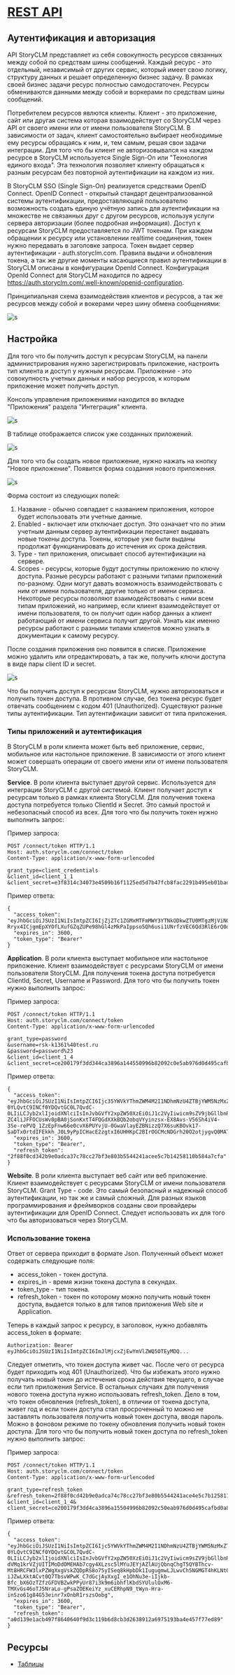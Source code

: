 ﻿
# [REST API](https://ru.wikipedia.org/wiki/REST)

## Аутентификация и авторизация

API StoryCLM представляет из себя совокупность ресурсов связанных между собой по средствам шины сообщений. Каждый ресурс - это отдельный, независимый от других сервис, который имеет свою логику, структуру данных и решает определенную бизнес задачу. В рамках своей бизнес задачи ресурс полностью самодостаточен. Ресурсы обмениваются данными между собой и воркерами по средствам шины сообщений.

Потребителем ресурсов явлются клиенты. Клиент - это приложение, сайт или другая система которая взаимодействует со StoryCLM через API от своего имени или от имени пользователя StoryCLM. В зависимости от задач, клиент самостоятельно выбирает необходимые ему ресурсы обращаясь к ним, и, тем самым, решая свои задачи интеграции. Для того что бы клиент не авторизовывался на каждом ресурсе в StoryCLM используется Single Sign-On или "Технология единого входа". Эта технология позволяет клиенту обращаться к разным ресурсам без повторной аутентификации на каждом из них. 

В StoryCLM SSO (Single Sign-On) реализуется средствами OpenID Connect. OpenID Connect - открытый стандарт децентрализованной системы аутентификации, предоставляющей пользователю возможность создать единую учётную запись для аутентификации на множестве не связанных друг с другом ресурсов, используя услуги сервера авторизации (более подробная информация). Доступ к ресурсам StoryCLM предоставляется по JWT токенам. При каждом обращении к ресурсу или установлении realtime соединения, токен нужно передавать в заголовке запроса. Токен выдает сервер аутентификации - auth.storyclm.com. Правила выдачи и обновления токена, а так же другие моменты касающиеся правил аутентификации в StoryCLM описаны в конфигурации OpenId Connect. Конфигурация OpenId Connect для StoryCLM находится по адресу https://auth.storyclm.com/.well-known/openid-configuration.  

Принципиальная схема взаимодействия клиентов и ресурсов, а так же ресурсов между собой и вокерами через шину обмена сообщениями:

![s](images/rest/1.png)

## Настройка 

Для того что бы получить доступ к ресурсам StoryCLM, на панели администрирования нужно зарегистрировать приложение, настроить тип клиента и доступ у нужным ресурсам. Приложение - это совокупность учетных данных и набор ресурсов, к которым приложение может получить доступ.

Консоль управления приложениями находится во вкладке "Приложения" раздела "Интеграция" клиента.

![s](images/rest/2.png)

В таблице отображается список уже созданных приложений.

![s](images/rest/3.png)

Для того что бы создать новое приложение, нужно нажать на кнопку "Новое приложение". Появится форма создания нового приложения.

![s](images/rest/4.png)

Форма состоит из следующих полей:

 1. Название - обычно совпадает с названием приложения, которое будет использовать эти учетные данные.
 2. Enabled - включает или отключает доступ. Это означает что по этим учетным данным сервер аутентификации перестанет выдавать новые токены доступа. Токены, которые уже были выданы продолжат функцианировать до истечения их срока действия.
 3. Type - тип приложения, описывает способ аутентификации на сервере.
 4. Scopes - ресурсы, которые будут доступны приложению по ключу доступа. Разные ресурсы работают с разными типами приложений по-разному. Одни могут давать возможность взаимодействовать с ним от имени пользователя, другие только от имени сервиса. Некоторые ресурсы позволяют взаимодействовать с ними всем типам приложений, но например, если клиент взаимодействует от имени пользователя, то он получит один набор данных а клиент работающий от имени сервиса получит другой. Узнать как именно ресурсы работают с разными типами клиентов можно узнать в документации к самому ресурсу.


После создания приложения оно появится в списке. Приложение можно удалить или отредактировать, а так же, получить ключи доступа в виде пары client ID и secret.

![s](images/rest/5.png)

Что бы получить доступ к ресурсам StoryCLM, нужно авторизоваться и получить токен доступа. В противном случае, без токена ресурс будет отвечать сообщением с кодом 401 (Unauthorized). Существуют разные типы аутентификации. Тип аутентификации зависит от типа приложения. 

### Типы приложений и аутентификация

В StoryCLM в роли клиента может быть веб приложение, сервис, мобильное или настольное приложение. В зависимости от этого клиент может совершать операции от своего имени или от имени пользователя StoryCLM. 

**Service**. В роли клиента выступает другой сервис. Используется для интеграции StoryCLM с другой системой. Клиент получает доступ к ресурсам только в рамках клиента StoryCLM. Для получения токена доступа потребуется только ClientId и Secret. Это самый простой и небезопасный способ из всех. Для того что бы получить токен нужно выполнить запрос:

Пример запроса:

```
POST /connect/token HTTP/1.1
Host: auth.storyclm.com/connect/token
Content-Type: application/x-www-form-urlencoded

grant_type=client_credentials
&client_id=client_1_1
&client_secret=e3f8314c34073e4509b16f1125ed5d7b47fcb8fac2291b495eb01bad4a0fb5f9e543
```

Пример ответа:

```
{
  "access_token": "eyJhbGciOiJSUzI1NiIsImtpZCI6IjZjZTc1ZGMxMTFmMWY3YTNkODkwZTU0MTgzMjViNGZlIiwidHlwIjoiSldUIn0.eyJuYmYiOjE1MDAzMzQ5MjgsImV4cCI6MTUwMDMzODUyOCwiaXNzIjoiaHR0cHM6Ly9sb2NhbGhvc3Q6NDQzMzEiLCJhdWQiOlsiaHR0cHM6Ly9sb2NhbGhvc3Q6NDQzMzEvcmVzb3VyY2VzIiwiY29udGVudCIsIm15byIsInRhYmxlcyJdLCJjbGllbnRfaWQiOiJjbGllbnRfMV8xIiwic2NvcGUiOlsiY29udGVudCIsIm15byIsInRhYmxlcyJdfQ.Cm9mQe458lXuxzV5lAE6wMlXVE7u3aZRwEnpK6g9gnp9B9mwKnml24QgusKqKUCkFZ8_rboFqYz7lguluBTiO75EZO0J7Npm9s41Mnv9AEuSAcfaJuqqdi9vIxTSddxJFZ2QDJvAmQMrp_A5SfPeqNzsxZ2gcry3YbJTxwxu5R_2J4yCIHRI0930Qu_lM57YNcxgYOGOQ4WNJT4OAru1IlO2MYbaCYp7a5OqH93tzV_LlYFTvNL_ppceuZrxkENHzmV_Jo-Rryx4ICjgmEpXYOfLXufGZqZUPe98hGl4zMkPaIppso5Qh6usi1UNrfzVEC6Qd3RlE6rQ0dQ5lDSv1A",
  "expires_in": 3600,
  "token_type": "Bearer"
}
```

**Application**. В роли клиента выступает мобильное или настольное приложение. Клиент взаимодействует с ресурсами StoryCLM от имени пользователя StoryCLM. Для получения токена доступа потребуется ClientId, Secret, Username и Password. Для того что бы получить токен нужно выполнить запрос:

Пример запроса:

```
POST /connect/token HTTP/1.1
Host: auth.storyclm.com/connect/token
Content-Type: application/x-www-form-urlencoded

grant_type=password
&username=rsk-k1361%40test.ru
&password=password%23
&client_id=client_1_4
&client_secret=ce200179f3dd344ca3896a144550996b82092c0e5ab976d0d495cafbd0a84b2fa3bc6
```

Пример ответа:

```
{
  "access_token": "eyJhbGciOiJSUzI1NiIsImtpZCI6Ijc35YWVkYThmZWM4M2I1NDhmNzU4ZTBjYWM5NzMxZTQ1IiwidHlwIjoiSldUIn0.eyJuYmYiOjE1MDAzNzc2MjksImV4cCI6MTUwMDM4MTIyOSwiaXNzIjoiaHR0cHM6Ly9sb2NhbGhvc3Q6NDQzMzEiLCJhdWQiOlsiaHR0cHM6Ly9sb2NhbGhvc3Q6NDQzMzEvcmVzb3VyY2VzIiwiY29udGVudCIsIm15byIsInRhYmxlcyJdLCJjbGllbnRfaWQiOiJjbGllbnRfMV80Iiwic3ViIjoiYjFhZTI0OWItMjJjNC00YjBiLWE53ZWMtNjZmMDUyMWE0NzE1IiwiYXV0aF90aW1lIjoxNTAwMzc3NjI5LCJpZHAiOiJsb2NhbCIsIm5hbWUiOiJyc2stazE2MUB5YS5ydSIsImZ1bGxuYW1lIjoi0J_RgNC-0YLQvtC9INCf0YDQvtGC0L7QvdC-0LIiLCJyb2xlIjoidXNlciIsInJvbGVfY2xpZW50XzEiOiJ1c2VyIiwicm9sZV9jbGllbnRfMiI6InVzZXIiLCJzY29wZSI6WyJjb250ZW50IiwibXlvIiwidGFibGVzIiwib2ZmbGluZV9hY2Nlc3MiXSwiYW1yIjpbIiJdfQ.KjLIYZ4Jd33e6uXw1zuNylvB5KJCNcQRvgltBV56GcEzaKmxE9MgImF0ainj7eVfZJU9REipLw1Ni2l4aG7C2buEORhNYXX79-ZC4liJFFOCUsWv0pBA0jSonKxtT4FQGdXXkBQb2obqVYyinzsx-EX8Avs-V56Sh4iV4-3Se-rePVQ_1ZzEpFnw66e0cvX6PUYvjU-0GwaVlayEZBNizzQ7X6suKBOvk17-SaDTx0rtdIFEkkh_J0L9yPpICHacE2zgtxI6UHHKpC2BIrOGCMcNDGrh20O2otjygvQ0MATOm7T1Cb5gH4CdfN7AyIHh288uvX2L9moy_UaUm_Xo3w",
  "expires_in": 3600,
  "token_type": "Bearer",
  "refresh_token": "2f88f0cd342b9e0adca37c78cc27bf3e803b5544241acee5c7b14258110b584a7cfa"
}
```

**Website**. В роли клиента выступает веб сайт или веб приложение. Клиент взаимодействует с ресурсами StoryCLM от имени пользователя StoryCLM. Grant Type - code. Это самый безопасный и надежный способ аутентификации, но так же и самый сложный. Для разных языков программирования и фреймворков созданы свои провайдеры аутентификации для OpenID Connect. Следует использовать их для того что бы авторизоваться через StoryCLM. 


### Использование токена

Ответ от сервера приходит в формате Json.  Полученный объект может содержать следующие поля:

* access_token - токен доступа.
* expires_in - время жизни токена доступа в секундах.
* token_type - тип токена.
* refresh_token -  токен по которому можно получить новый токен доступа, выдается только в для типов приложения Web site и Application.

Теперь в каждый запрос к ресурсу, в заголовок, нужно добавлять access_token в формате:

```
Authorization: Bearer eyJhbGciOiJSUzI1NiIsImtpZCI6ImJlMjcxZjEwYmVlZWQ5OTEyMDQ...
```

Следует отметить, что токен доступа живет час. После чего от ресурса будет приходить код 401 (Unauthorized). Что бы избежать этого нужно получать новый токен до истечения срока действия текущего, в случае если тип приложения Service. В остальных случаях для получения нового токена доступа нужно использовать refresh_token. Дело в том, что токен обновления (refresh_token), в отличии от токена доступа, живет год и если токен доступа стал просроченный то можно не заставлять пользователя получить новый токен доступа, вводя пароль. Можно в фоновом режиме по токену обновления получить новый токен доступа.  Для того что бы получить новый токен доступа по refresh_token нужно выполнить запрос:

Пример запроса:

```
POST /connect/token HTTP/1.1
Host: auth.storyclm.com/connect/token
Content-Type: application/x-www-form-urlencoded

grant_type=refresh_token
&refresh_token=2f88f0cd42b9e0adca74c78cc27bf3e80b5544241ace4e5c7b1258110b584a7cfa
&client_id=client_1_4&
client_secret=ce200179f3dd4ca3896a15504996b82092c50eab976d0d495cafbd0a84b2fa3bc6
```

Пример ответа:

```
{
  "access_token": "eyJhbGciOiJSUzI1NiIsImtpZCI6Ijc5YWVkYThmZWM4M2I1NDhmNzU4ZTBjYWM5NzMxZTQ1IiwidHlwIjoiSldUIn0.eyJuYmYiOjE1MDAzNzc2MzgsImV4cCI6MTUwMDM4MTIzOCwiaXNzIjoiaHR0cHM6Ly9sb2NhbGhvc3Q6NDQzMzEiLCJhdWQiOlsiaHR0cHM6Ly9sb2NhbGhvc3Q6NDQzMzEvcmVzb3VyY2VzIi4wiY29udGVudCIsInRhYmxlcyIsIm15byJdLCJjbGllbnRfaWQiOiJjbGllbnRfMV80Iiwic3ViIjoiYjFhZTI0OWItMjJjNC00YjBiLWE5ZWMtNjZmMDUyMWE0NzE1IiwiYXV0aF90aW1lIjoxNTAwMzc3NjI5LCJpZHAiOiJsb2NhbCIsIm5hbWUiOiJyc2stazE2MUB5YS5ydSIsImZ1bGxuY3W1lIjoi0J_RgNC-0YLQvtC9INCf0YDQvtGC0L7QvdC-0LIiLCJyb2xlIjoidXNlciIsInJvbGVfY2xpZW50XzEiOiJ1c2VyIiwicm9sZV9jbGllbnRfMiI6InVzZXIiLCJzY29wZSI6WyJjb250ZW50IiwidGFibGVzIiwibXlvIiwib2ZmbGluZV9hY2Nlc3Mi4XSwiYW1yIjpbIiJdfQ.jGsZo2s16pQ-dVMq1krVZjUITIMoDdOMEHAb7cgy4XLzsc5lMYuJEYjAZlAUjQbnqChgT5QYBThcv-Mt8HRCFW3lxPZWgXxgVskZQDpRS8o75yISeq8kHpbDk1IugugmwLJLwvCh5NGMGT4hKLNtQA79NY-iJZwLXktACvt0Q7TbsvWPwK_C7dGcjAyXxgI_e1OhNu3e-iIjkb-Bfc_bX6OzTZfzGFDVBZwkPPyUr87i3k9m6ibhflKbdSYUlulOxM6-TMXvGs46oTJ5NraLo-gPsaZOEKeiYz_xuCERhpN9_tWyn-Hra-inSzo61g84G53einr7xOnbR1rszsOobg",
  "expires_in": 3600,
  "token_type": "Bearer",
  "refresh_token": "a0d139e1acb497f8640640f9d3c119b6d8cb3d2638912a6975193ba4e457f77ed89"
}
```

## Ресурсы

* [Таблицы](RESTAPI_TABLES.md)





